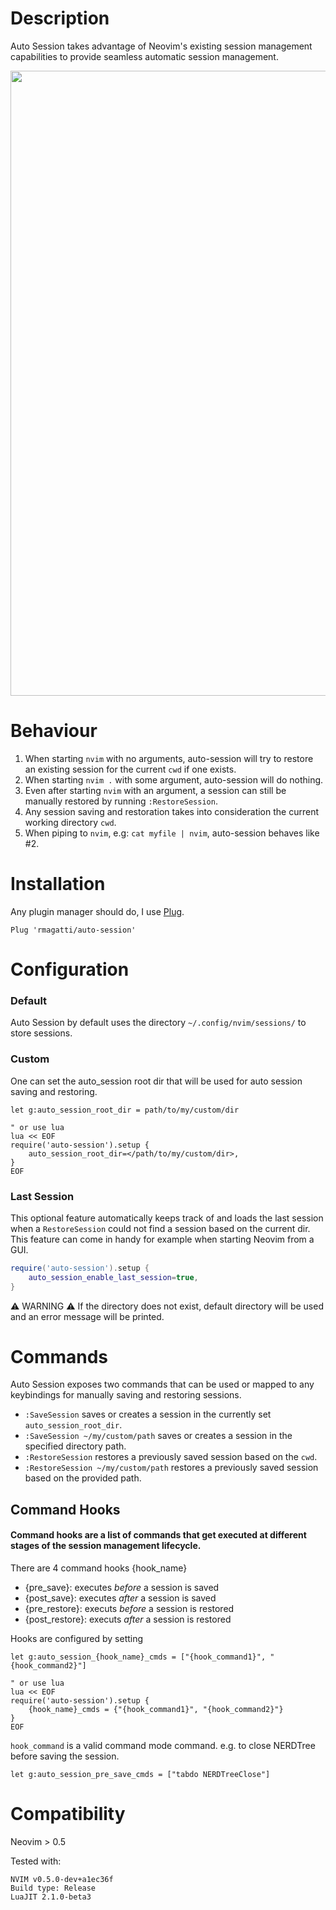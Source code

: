 # Description
Auto Session takes advantage of Neovim's existing session management capabilities to provide seamless automatic session management.

<img src="https://github.com/rmagatti/readme-assets/blob/main/auto-session-zoomed.gif" width="1000" />

# Behaviour
1. When starting `nvim` with no arguments, auto-session will try to restore an existing session for the current `cwd` if one exists.
2. When starting `nvim .` with some argument, auto-session will do nothing.
3. Even after starting `nvim` with an argument, a session can still be manually restored by running `:RestoreSession`.
4. Any session saving and restoration takes into consideration the current working directory `cwd`.
5. When piping to `nvim`, e.g: `cat myfile | nvim`, auto-session behaves like #2.

# Installation
Any plugin manager should do, I use [Plug](https://github.com/junegunn/vim-plug).

`Plug 'rmagatti/auto-session'`

# Configuration

### Default
Auto Session by default uses the directory `~/.config/nvim/sessions/` to store sessions.

### Custom
One can set the auto\_session root dir that will be used for auto session saving and restoring.
```viml
let g:auto_session_root_dir = path/to/my/custom/dir

" or use lua
lua << EOF
require('auto-session').setup {
    auto_session_root_dir=</path/to/my/custom/dir>,
}
EOF
```

### Last Session
This optional feature automatically keeps track of and loads the last session when a `RestoreSession` could not find a session based on the current dir.
This feature can come in handy for example when starting Neovim from a GUI.
```lua
require('auto-session').setup {
    auto_session_enable_last_session=true,
}
```

:warning: WARNING :warning: If the directory does not exist, default directory will be used and an error message will be printed.

# Commands
Auto Session exposes two commands that can be used or mapped to any keybindings for manually saving and restoring sessions.
- `:SaveSession` saves or creates a session in the currently set `auto_session_root_dir`.
- `:SaveSession ~/my/custom/path` saves or creates a session in the specified directory path.
- `:RestoreSession` restores a previously saved session based on the `cwd`.
- `:RestoreSession ~/my/custom/path` restores a previously saved session based on the provided path.

## Command Hooks
#### Command hooks are a list of commands that get executed at different stages of the session management lifecycle.

There are 4 command hooks {hook\_name}
- {pre\_save}: executes _before_ a session is saved
- {post\_save}: executes _after_ a session is saved
- {pre\_restore}: executs _before_ a session is restored
- {post\_restore}: executs _after_ a session is restored

Hooks are configured by setting
```viml
let g:auto_session_{hook_name}_cmds = ["{hook_command1}", "{hook_command2}"]

" or use lua
lua << EOF
require('auto-session').setup {
    {hook_name}_cmds = {"{hook_command1}", "{hook_command2}"}
}
EOF
```
`hook_command` is a valid command mode command.
e.g. to close NERDTree before saving the session.
```viml
let g:auto_session_pre_save_cmds = ["tabdo NERDTreeClose"]
```

# Compatibility
Neovim > 0.5

Tested with:
```
NVIM v0.5.0-dev+a1ec36f
Build type: Release
LuaJIT 2.1.0-beta3
```
